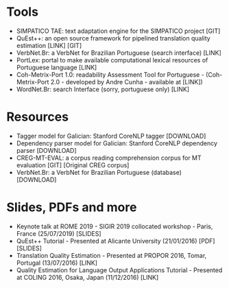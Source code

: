 # Tools
- SIMPATICO TAE: text adaptation engine for the SIMPATICO project [GIT]
- QuEst++: an open source framework for pipelined translation quality estimation [LINK] [GIT]
- VerbNet.Br: a VerbNet for Brazilian Portuguese (search interface) [LINK]
- PortLex: portal to make available computational lexical resources of Portuguese language [LINK]
- Coh-Metrix-Port 1.0: readability Assessment Tool for Portuguese - (Coh-Metrix-Port 2.0 - developed by Andre Cunha - available at [LINK])
- WordNet.Br: search Interface (sorry, portuguese only) [LINK]

# Resources
- Tagger model for Galician: Stanford CoreNLP tagger [DOWNLOAD]
- Dependency parser model for Galician: Stanford CoreNLP dependency parser [DOWNLOAD]
- CREG-MT-EVAL: a corpus reading comprehension corpus for MT evaluation [GIT] [Original CREG corpus]
- VerbNet.Br: a VerbNet for Brazilian Portuguese (database) [DOWNLOAD]

# Slides, PDFs and more
- Keynote talk at ROME 2019 - SIGIR 2019 collocated workshop - Paris, France (25/07/2019) [SLIDES]
- QuEst++ Tutorial - Presented at Alicante University (21/01/2016) [PDF] [SLIDES]
- Translation Quality Estimation - Presented at PROPOR 2016, Tomar, Portugal (13/07/2016) [LINK]
- Quality Estimation for Language Output Applications Tutorial - Presented at COLING 2016, Osaka, Japan (11/12/2016) [LINK] 

